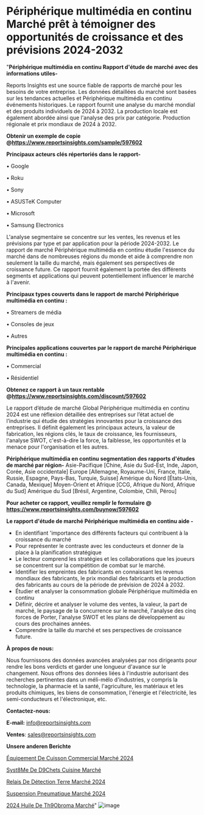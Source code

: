 # Périphérique multimédia en continu Marché prêt à témoigner des opportunités de croissance et des prévisions 2024-2032

"<strong>Périphérique multimédia en continu Rapport d'étude de marché avec des informations utiles-</strong>

Reports Insights est une source fiable de rapports de marché pour les besoins de votre entreprise. Les données détaillées du marché sont basées sur les tendances actuelles et Périphérique multimédia en continu événements historiques. Le rapport fournit une analyse du marché mondial et des produits individuels de 2024 à 2032. La production locale est également abordée ainsi que l'analyse des prix par catégorie. Production régionale et prix mondiaux de 2024 à 2032.

<strong><b>Obtenir un exemple de copie @</b></strong><a href=https://www.reportsinsights.com/sample/597602><strong><b>https://www.reportsinsights.com/sample/597602</b></strong></a>

<b>Principaux acteurs clés répertoriés dans le rapport-</b>

<b> </b>• Google

• Roku

• Sony

• ASUSTeK Computer

• Microsoft

• Samsung Electronics

L'analyse segmentaire se concentre sur les ventes, les revenus et les prévisions par type et par application pour la période 2024-2032. Le rapport de marché Périphérique multimédia en continu étudie l'essence du marché dans de nombreuses régions du monde et aide à comprendre non seulement la taille du marché, mais également ses perspectives de croissance future. Ce rapport fournit également la portée des différents segments et applications qui peuvent potentiellement influencer le marché à l'avenir.

<strong>Principaux types couverts dans le rapport de marché Périphérique multimédia en continu :</strong>

• Streamers de média

• Consoles de jeux

• Autres

<strong>Principales applications couvertes par le rapport de marché Périphérique multimédia en continu :</strong>

• Commercial

• Résidentiel

<strong><b>Obtenez ce rapport à un taux rentable @</b></strong><a href=https://www.reportsinsights.com/discount/597602><strong><b>https://www.reportsinsights.com/discount/597602</b></strong></a>

Le rapport d’étude de marché Global Périphérique multimédia en continu 2024 est une réflexion détaillée des entreprises sur l’état actuel de l’industrie qui étudie des stratégies innovantes pour la croissance des entreprises. Il définit également les principaux acteurs, la valeur de fabrication, les régions clés, le taux de croissance, les fournisseurs, l'analyse SWOT, c'est-à-dire la force, la faiblesse, les opportunités et la menace pour l'organisation et les autres.

<strong>Périphérique multimédia en continu segmentation des rapports d'études de marché par région-</strong>
Asie-Pacifique [Chine, Asie du Sud-Est, Inde, Japon, Corée, Asie occidentale]
Europe [Allemagne, Royaume-Uni, France, Italie, Russie, Espagne, Pays-Bas, Turquie, Suisse]
Amérique du Nord [États-Unis, Canada, Mexique]
Moyen-Orient et Afrique [CCG, Afrique du Nord, Afrique du Sud]
Amérique du Sud [Brésil, Argentine, Colombie, Chili, Pérou]

<strong>Pour acheter ce rapport, veuillez remplir le formulaire @   <a href=https://www.reportsinsights.com/buynow/597602>https://www.reportsinsights.com/buynow/597602</a></strong>

<strong>Le rapport d'étude de marché Périphérique multimédia en continu aide -</strong>
<ul>
  <li>En identifiant 'importance des différents facteurs qui contribuent à la croissance du marché</li>
  <li>Pour représenter le contraste avec les conducteurs et donner de la place à la planification stratégique</li>
  <li>Le lecteur comprend les stratégies et les collaborations que les joueurs se concentrent sur la compétition de combat sur le marché.</li>
  <li>Identifier les empreintes des fabricants en connaissant les revenus mondiaux des fabricants, le prix mondial des fabricants et la production des fabricants au cours de la période de prévision de 2024 à 2032.</li>
  <li>Étudier et analyser la consommation globale Périphérique multimédia en continu</li>
  <li>Définir, décrire et analyser le volume des ventes, la valeur, la part de marché, le paysage de la concurrence sur le marché, l'analyse des cinq forces de Porter, l'analyse SWOT et les plans de développement au cours des prochaines années.</li>
  <li>Comprendre la taille du marché et ses perspectives de croissance future.</li>
</ul>
<strong>À propos de nous:</strong>

Nous fournissons des données avancées analysées par nos dirigeants pour rendre les bons verdicts et garder une longueur d'avance sur le changement. Nous offrons des données liées à l'industrie autorisant des recherches pertinentes dans un méli-mélo d'industries, y compris la technologie, la pharmacie et la santé, l'agriculture, les matériaux et les produits chimiques, les biens de consommation, l'énergie et l'électricité, les semi-conducteurs et l'électronique, etc.

<strong>Contactez-nous:</strong>

<strong>E-mail:</strong> <a href=mailto:info@reportsinsights.com>info@reportsinsights.com</a>

<strong>Ventes</strong>: <a href=mailto:sales@reportsinsights.com>sales@reportsinsights.com</a>

<strong>Unsere anderen Berichte</strong>

<a href=https://www.linkedin.com/pulse/équipement-de-cuisson-commercial-marché-dernier-ody3c/>Équipement De Cuisson Commercial Marché 2024</a>

<a href=https://www.linkedin.com/pulse/syst%C3%A8me-de-d%C3%A9chets-cuisine-march%C3%A9-part-l5j4c/>Syst8Me De D9Chets Cuisine Marché</a>

<a href=https://www.linkedin.com/pulse/relais-de-détection-terre-marchétaille-globale-od7ec/>Relais De Détection Terre Marché 2024</a>

<a href=https://www.linkedin.com/pulse/suspension-pneumatique-marchétendances-dm7vc/>Suspension Pneumatique Marché 2024</a>

<a href=https://www.linkedin.com/pulse/2024-huile-de-th%C3%A9obroma-march%C3%A9-informations-bas%C3%A9es-f8tlc/>2024 Huile De Th9Obroma Marché</a>"
![image](https://github.com/gayatrid12/RItrends/assets/158473851/34959403-3724-4f88-bbcd-27dd58b90604)
